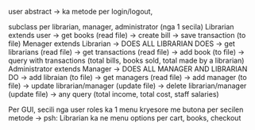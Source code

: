 user abstract
    -> ka metode per login/logout, 

subclass per librarian, manager, administrator (nga 1 secila)
    Librarian extends user
        -> get books (read file)
        -> create bill
        -> save transaction (to file)
    Menager extends Librarian
        -> DOES ALL LIBRARIAN DOES
        -> get librarians (read file)
        -> get transactions (read file)
        -> add book (to file)
        -> query with transactions (total bills, books sold, total made by a librarian)
    Administrator extends Manager
        -> DOES ALL MANAGER AND LIBRARIAN DO
        -> add libraian (to file)
        -> get managers (read file)
        -> add manager (to file)
        -> update librarian/manager (update file)
        -> delete librarian/manager (update file)
        -> any query (total income, total cost, staff salaries)

Per GUI, secili nga user roles ka 1 menu kryesore me butona per secilen metode
    -> psh: Librarian ka ne menu options per cart, books, checkout